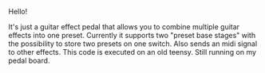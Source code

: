 Hello! 

It's just a guitar effect pedal that allows you to combine multiple guitar effects into one preset. Currently it supports two "preset base stages" with the possibility to store two presets on one switch. Also sends an midi signal to other effects. This code is executed on an old teensy. Still running on my pedal board.
